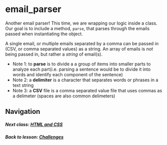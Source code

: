 # email_parser
Another email parser! This time, we are wrapping our logic inside a class. Our goal is to include a method, `parse`, that parses through the emails passed when instantiating the object.  

A single email, or multiple emails separated by a comma can be passed in (CSV, or comma separated values) as a string. An array of emails is *not* being passed in, but rather a *string* of email(s).  

- Note 1: to **parse** is to divide a a group of items into smaller parts to analyze each part(i.e. parsing a sentence would be to divide it into words and identify each component of the sentence)
- Note 2: a **delimiter** is a character that separates words or phrases in a text string
- Note 3: a **CSV** file is a comma separated value file that uses commas as a delimeter (spaces are also common delimeters)


## Navigation  
##### Next class: [HTML and CSS](https://github.com/Coderdotnew/intro_web_apps_bs/tree/master/08_class)  
##### Back to lesson: [Challenges](https://github.com/Coderdotnew/intro_web_apps_bs/tree/master/07_class/03_challenges)  